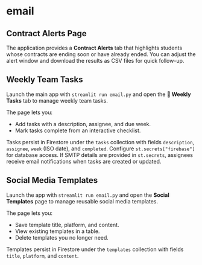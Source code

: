 # email

## Contract Alerts Page

The application provides a **Contract Alerts** tab that highlights students whose contracts are ending soon or have already ended. You can adjust the alert window and download the results as CSV files for quick follow-up.

## Weekly Team Tasks

Launch the main app with `streamlit run email.py` and open the **📝 Weekly Tasks** tab to manage weekly team tasks.

The page lets you:

- Add tasks with a description, assignee, and due week.
- Mark tasks complete from an interactive checklist.

Tasks persist in Firestore under the `tasks` collection with fields `description`, `assignee`, `week` (ISO date), and `completed`. Configure `st.secrets["firebase"]` for database access. If SMTP details are provided in `st.secrets`, assignees receive email notifications when tasks are created or updated.

## Social Media Templates

Launch the app with `streamlit run email.py` and open the **Social Templates** page to manage reusable social media templates.

The page lets you:

- Save template title, platform, and content.
- View existing templates in a table.
- Delete templates you no longer need.

Templates persist in Firestore under the `templates` collection with fields `title`, `platform`, and `content`.
